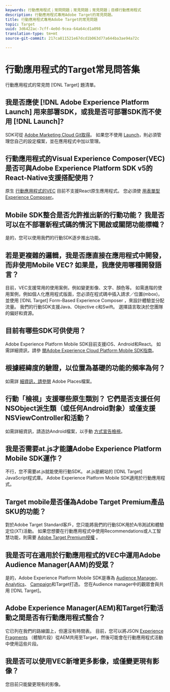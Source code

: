```yaml
---
keywords: 行動應用程式；常問問題；常見問題；常見問題；目標行動應用程式
description: 行動應用程式專用Adobe Target的常見問題。
title: 行動應用程式專用Adobe Target的常見問題
topic: Target
uuid: 3d6422ac-7cff-4e0d-9cea-64a64cd1a098
translation-type: tm+mt
source-git-commit: 217ca811521e67dcd1b063d77a644ba3ae94a72c

---
```



# 行動應用程式的Target常見問答集

行動應用程式的常見問 [!DNL Target] 題清單。

## 我是否應使 [!DNL Adobe Experience Platform Launch] 用來部署SDK，或我是否可部署SDK而不使用 [!DNL Launch]?

SDK可從 [Adobe Marketing Cloud Git取得](https://github.com/Adobe-Marketing-Cloud/acp-sdks/)。 如果您不使用 [Launch](https://docs.adobe.com/content/help/en/launch/using/overview.html)，則必須管理您自己的設定檔案，並在應用程式中加以管理。

## 行動應用程式的Visual Experience Composer(VEC)是否可與Adobe Experience Platform SDK v5的React-Native支援搭配使用？

原生 [行動應用程式的VEC](/help/c-target-mobile-app/c-mobile-visual-experience-composer/mobile-visual-experience-composer.md) 目前不支援React原生應用程式。 您必須使 [用表單型Experience Composer](/help/c-experiences/form-experience-composer.md)。

## Mobile SDK整合是否允許推出新的行動功能？ 我是否可以在不部署新程式碼的情況下開啟或關閉功能標幟？

是的，您可以使用我們的行動SDK逐步推出功能。

## 若是更複雜的邏輯，我是否應直接在應用程式中開發，而非使用Mobile VEC? 如果是，我應使用哪種開發語言？

目前，VEC支援常用的使用案例，例如變更影像、文字、顏色等。 如需進階的使用案例，例如個人化應用程式版面，您必須在程式碼中插入請求／位置(mbox)，並使用 [!DNL Target] Form-Based Experience Composer [](/help/c-experiences/form-experience-composer.md) ，來設計體驗並分配流量。 我們的行動SDK支援Java、Objective c和Swift。 選擇語言取決於您團隊的偏好和資源。

## 目前有哪些SDK可供使用？

Adobe Experience Platform Mobile SDK目前支援iOS、Android和React。 如需詳細資訊，請參 [閱Adobe Experience Cloud Platform Mobile SDK指南](https://aep-sdks.gitbook.io/docs/)。

## 根據經緯度的驗證，以位置為基礎的功能的頻率為何？

如需詳 [細資訊，請參閱](https://placesdocs.com/places-services-by-adobe-documentation/) Adobe Places檔案。

## 行動「檢視」支援哪些原生類別？ 它們是否支援任何NSObject派生類（或任何Android對象）或僅支援NSViewController和活動？

如需詳細資訊，請造訪Android檔案，以手動 [方式宣告檢視](/help/c-target-mobile-app/c-mobile-visual-experience-composer/mobile-visual-experience-composer-android.md#views)。

## 我是否需要at.js才能讓Adobe Experience Platform Mobile SDK運作？

不行，您不需要at.js就能使用行動SDK。 at.js是網站的 [!DNL Target] JavaScript程式庫。 Adobe Experience Platform Mobile SDK適用於行動應用程式。

## Target mobile是否僅為Adobe Target Premium產品SKU的功能？

對於Adobe Target Standard客戶，您只能將我們的行動SDK用於A/B測試和體驗定位(XT)活動。 如果您想要在行動應用程式中使用Recommendations或人工智慧功能，則需要 [Adobe Target Premium授權](/help/c-intro/intro.md#premium) 。

## 我是否可在適用於行動應用程式的VEC中運用Adobe Audience Manager(AAM)的受眾？

是的，Adobe Experience Platform Mobile SDK是專為 [Audience Manager](https://docs.adobe.com/content/help/en/audience-manager/user-guide/aam-home.html)、 [Analytics](https://docs.adobe.com/content/help/en/analytics/landing/home.html)、 [Campaign](https://docs.adobe.com/content/help/en/campaign-standard/using/campaign-standard-home.html)和Target打造。 您在Audience manager中的觀眾會與共用 [!DNL Target]。

## Adobe Experience Manager(AEM)和Target行動活動之間是否有行動應用程式整合？

它已列在我們的路線圖上，但還沒有時間表。 目前，您可以將JSON [Experience Fragments](/help/c-experiences/c-manage-content/aem-experience-fragments.md) （體驗片段）從AEM共用至Target，然後可能會在行動應用程式活動中使用這些片段。

## 我是否可以使用VEC新增更多影像，或僅變更現有影像？

您目前只能變更現有的影像。
